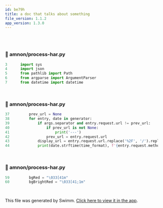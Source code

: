 ```yaml
---
id: be79h
title: a doc that talks about something
file_version: 1.1.2
app_version: 1.3.0
---
```


<br/>

<br/>


<!-- NOTE-swimm-snippet: the lines below link your snippet to Swimm -->
### 📄 amnon/process-har.py
```python
3      import sys
4      import json
5      from pathlib import Path
6      from argparse import ArgumentParser
7      from datetime import datetime
```

<br/>


<!-- NOTE-swimm-snippet: the lines below link your snippet to Swimm -->
### 📄 amnon/process-har.py
```python
37         prev_url = None
38         for entry, date in generator:
39             if args.separator and entry.request.url != prev_url:
40                 if prev_url is not None:
41                     print('---')
42                 prev_url = entry.request.url
43             display_url = entry.request.url.replace('%2F', '/').replace('?', ' ? ').replace('&', ' & ')
44             print(date.strftime(time_format), f'{entry.request.method:7}', display_url)
```

<br/>


<!-- NOTE-swimm-snippet: the lines below link your snippet to Swimm -->
### 📄 amnon/process-har.py
```python
59         bgRed = "\033[41m"
60         bgBrightRed = "\033[41;1m"
```

<br/>

This file was generated by Swimm. [Click here to view it in the app](/repos/Z2l0aHViJTNBJTNBdGVzdC1naXRodWItYXBwJTNBJTNBc3dpbW1pbw==/docs/be79h).
